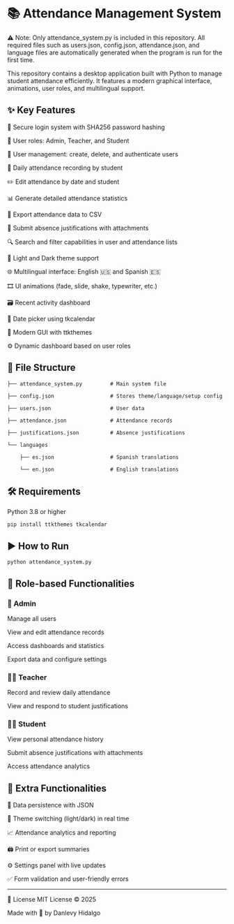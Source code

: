 # 📚 Attendance Management System

⚠️ Note: Only attendance_system.py is included in this repository. All required files such as users.json, config.json, attendance.json, and language files are automatically generated when the program is run for the first time.

This repository contains a desktop application built with Python to manage student attendance efficiently. It features a modern graphical interface, animations, user roles, and multilingual support.

## ✨ Key Features
🔐 Secure login system with SHA256 password hashing

👤 User roles: Admin, Teacher, and Student

👥 User management: create, delete, and authenticate users

📅 Daily attendance recording by student

✏️ Edit attendance by date and student

📊 Generate detailed attendance statistics

📁 Export attendance data to CSV

🧾 Submit absence justifications with attachments

🔍 Search and filter capabilities in user and attendance lists

🎨 Light and Dark theme support

🌐 Multilingual interface: English 🇺🇸 and Spanish 🇪🇸

🎞️ UI animations (fade, slide, shake, typewriter, etc.)

🗃️ Recent activity dashboard

📆 Date picker using tkcalendar

🧩 Modern GUI with ttkthemes

⚙️ Dynamic dashboard based on user roles

## 📁 File Structure
```
├── attendance_system.py         # Main system file

├── config.json                  # Stores theme/language/setup config

├── users.json                   # User data

├── attendance.json              # Attendance records

├── justifications.json          # Absence justifications

└── languages
    
    ├── es.json                  # Spanish translations
    
    └── en.json                  # English translations
```
## 🛠 Requirements
Python 3.8 or higher
```
pip install ttkthemes tkcalendar
```

## ▶️ How to Run
```
python attendance_system.py
```

## 🔐 Role-based Functionalities
### 👑 Admin
Manage all users

View and edit attendance records

Access dashboards and statistics

Export data and configure settings

### 👨‍🏫 Teacher
Record and review daily attendance

View and respond to student justifications

### 👨‍🎓 Student
View personal attendance history

Submit absence justifications with attachments

Access attendance analytics

## 🧪 Extra Functionalities
💾 Data persistence with JSON

🎨 Theme switching (light/dark) in real time

📈 Attendance analytics and reporting

🖨️ Print or export summaries

⚙️ Settings panel with live updates

✅ Form validation and user-friendly errors

---

📄 License
MIT License © 2025

Made with 💙 by Danlevy Hidalgo

